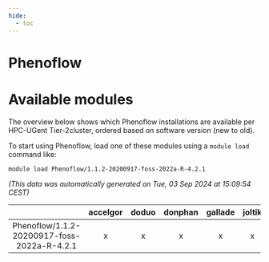 ```yaml
---
hide:
  - toc
---
```


Phenoflow
=========

# Available modules


The overview below shows which Phenoflow installations are available per HPC-UGent Tier-2cluster, ordered based on software version (new to old).

To start using Phenoflow, load one of these modules using a `module load` command like:

```shell
module load Phenoflow/1.1.2-20200917-foss-2022a-R-4.2.1
```

*(This data was automatically generated on Tue, 03 Sep 2024 at 15:09:54 CEST)*  

| |accelgor|doduo|donphan|gallade|joltik|shinx|skitty|
| :---: | :---: | :---: | :---: | :---: | :---: | :---: | :---: |
|Phenoflow/1.1.2-20200917-foss-2022a-R-4.2.1|x|x|x|x|x|-|x|
